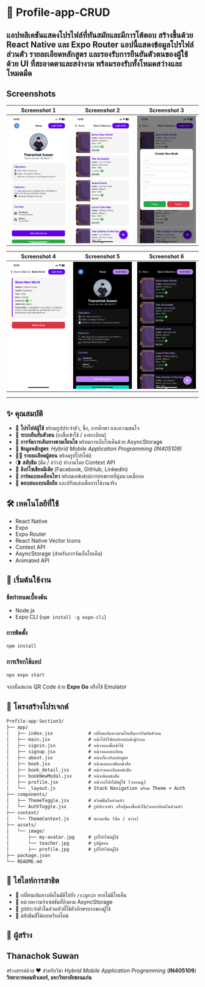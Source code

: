 # 📱 Profile-app-CRUD

แอปพลิเคชันแสดงโปรไฟล์ที่ทันสมัยและมีการโต้ตอบ สร้างขึ้นด้วย **React Native** และ **Expo Router** แอปนี้แสดงข้อมูลโปรไฟล์ส่วนตัว รายละเอียดหลักสูตร และรองรับการยืนยันตัวตนของผู้ใช้ด้วย UI ที่สะอาดตาและสง่างาม พร้อมรองรับทั้งโหมดสว่างและโหมดมืด
---

## Screenshots

| Screenshot 1 | Screenshot 2 | Screenshot 3 |
|--------------|--------------|--------------|
| ![IMG_4358](./assets/screenshot/IMG_4358.PNG) | ![IMG_4359](./assets/screenshot/IMG_4359.PNG) | ![IMG_4360](./assets/screenshot/IMG_4360.PNG) |

| Screenshot 4 | Screenshot 5 | Screenshot 6 |
|--------------|--------------|--------------|
| ![IMG_4361](./assets/screenshot/IMG_4361.PNG) | ![IMG_4362](./assets/screenshot/IMG_4362.PNG) | ![IMG_4363](./assets/screenshot/IMG_4363.PNG) |

---
## ✨ คุณสมบัติ

* 👤 **โปรไฟล์ผู้ใช้** พร้อมรูปประจำตัว, ชื่อ, การศึกษา และความสนใจ
* 🔐 **ระบบยืนยันตัวตน** (ลงชื่อเข้าใช้ / ลงทะเบียน)
* 🧠 **การจัดการเส้นทางตามเงื่อนไข** พร้อมการเก็บโทเค็นด้วย AsyncStorage
* 📘 **ข้อมูลหลักสูตร**: *Hybrid Mobile Application Programming (IN405109)*
* 👨‍🏫 **รายละเอียดผู้สอน** พร้อมรูปโปรไฟล์
* 🌗 **สลับธีม** (มืด / สว่าง) ทำงานโดย Context API
* 🔗 **ลิงก์โซเชียลมีเดีย** (Facebook, GitHub, LinkedIn)
* 💬 **การ์ดแบบเคลื่อนไหว** พร้อมเอฟเฟกต์การย่อขยายที่นุ่มนวลเมื่อกด
* 📱 **ตอบสนองบนมือถือ** และปรับแต่งเพื่อการใช้งานจริง

## 🛠️ เทคโนโลยีที่ใช้

* React Native
* Expo
* Expo Router
* React Native Vector Icons
* Context API
* AsyncStorage (สำหรับการจัดเก็บโทเค็น)
* Animated API

## 🚀 เริ่มต้นใช้งาน

### ข้อกำหนดเบื้องต้น

* Node.js
* Expo CLI (`npm install -g expo-cli`)

### การติดตั้ง

```bash
npm install
```

### การเรียกใช้แอป

```bash
npx expo start
```

จากนั้นสแกน QR Code ด้วย **Expo Go** หรือใช้ Emulator

## 🔄 โครงสร้างโปรเจกต์

```
Profile-app-Section3/
├── app/
│   ├── index.jsx             # เปลี่ยนเส้นทางตามโทเค็นการยืนยันตัวตน
│   ├── main.jsx              # หน้าโปรไฟล์หลักหลังเข้าสู่ระบบ
│   ├── signin.jsx            # หน้าจอลงชื่อเข้าใช้
│   ├── signup.jsx            # หน้าจอลงทะเบียน
│   ├── about.jsx             # หน้าเกี่ยวกับหลักสูตร
│   ├── book.jsx              # หน้าคอลเลกชันหนังสือ
│   ├── book_detail.jsx       # หน้ารายละเอียดหนังสือ
│   ├── bookNewModal.jsx      # หน้าเพิ่มหนังสือ   
│   ├── profile.jsx           # หน้าจอโปรไฟล์ผู้ใช้ (จากเมนู)
│   └── _layout.js            # Stack Navigation พร้อม Theme + Auth
├── components/
│   ├── ThemeToggle.jsx       # สวิตช์ธีมในส่วนหัว
│   └── AuthToggle.jsx        # รูปประจำตัว หรือปุ่มลงชื่อเข้าใช้/ลงทะเบียนในส่วนหัว
├── context/
│   └── ThemeContext.js       # สถานะธีม (มืด / สว่าง)
├── assets/
│   └── image/
│       ├── my-avatar.jpg     # รูปโปรไฟล์ผู้ใช้
│       └── teacher.jpg       # รูปผู้สอน
│       ├── profile.jpg       # รูปโปรไฟล์ผู้ใช้
├── package.json
└── README.md
```

## 🦠 ไฮไลท์การสาธิต

* 🔄 เปลี่ยนเส้นทางอัตโนมัติไปยัง `/signin` หากไม่มีโทเค็น
* 🧮 หน่วยความจำเซสชันที่อิงตาม AsyncStorage
* 👤 รูปประจำตัวในส่วนหัวที่ใช้ตัวอักษรแรกของผู้ใช้
* 🎨 สลับธีมสีได้แบบเรียลไทม์

## 👤 ผู้สร้าง
## Thanachok Suwan ##
สร้างสรรค์ด้วย ❤️ สำหรับวิชา *Hybrid Mobile Application Programming* (**IN405109**)
**วิทยาการคอมพิวเตอร์, มหาวิทยาลัยขอนแก่น**
